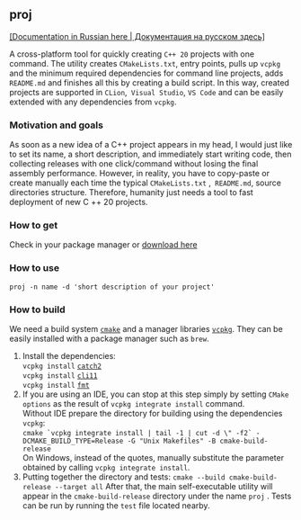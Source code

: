 ## proj

[[Documentation in Russian here | Документация на русском здесь]](README.ru.md)

A cross-platform tool for quickly creating `C++ 20` projects with one command. The utility creates
`CMakeLists.txt`, entry points, pulls up `vcpkg` and the minimum required dependencies for command line projects,
adds `README.md` and finishes all this by creating a build script. In this way, created
projects are supported in `CLion`,` Visual Studio`, `VS Code` and can be easily extended with any dependencies
from `vcpkg`.

### Motivation and goals

As soon as a new idea of a C++ project appears in my head, I would just like to set its name, a short description, and
immediately start writing code, then collecting releases with one click/command without losing the final assembly
performance. However, in reality, you have to copy-paste or create manually each time the typical `CMakeLists.txt`
,` README.md`, source directories structure. Therefore, humanity just needs a tool to fast deployment of new C ++ 20
projects.

### How to get

Check in your package manager or [download here](https://github.com/demidko/proj/releases)

### How to use

```shell
proj -n name -d 'short description of your project'
```

### How to build

We need a build system [`cmake`](https://cmake.org/download) and a manager
libraries [`vcpkg`](https://github.com/microsoft/vcpkg). They can be easily installed with a package manager such
as `brew`.

1. Install the dependencies:  
   `vcpkg install` [`catch2`](https://github.com/catchorg/Catch2)  
   `vcpkg install` [`cli11`](https://github.com/CLIUtils/CLI11)  
   `vcpkg install` [`fmt`](https://github.com/fmtlib/fmt)
1. If you are using an IDE, you can stop at this step simply by setting `CMake options` as the result
   of `vcpkg integrate install` command.  
   Without IDE prepare the directory for building using the dependencies `vcpkg`:  
   ```cmake `vcpkg integrate install | tail -1 | cut -d \" -f2` -DCMAKE_BUILD_TYPE=Release -G "Unix Makefiles" -B cmake-build-release```  
   On Windows, instead of the quotes, manually substitute the parameter obtained by
   calling `vcpkg integrate install`.
1. Putting together the directory and tests:
   `cmake --build cmake-build-release --target all`
   After that, the main self-executable utility will appear in the `cmake-build-release` directory under the name `proj`
   . Tests can be run by running the `test` file located nearby.
